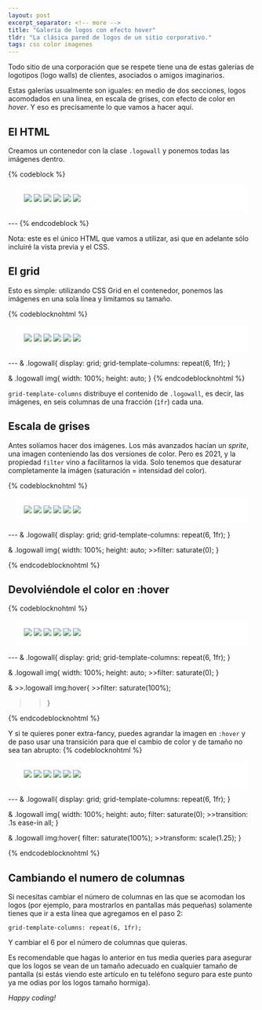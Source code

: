 ```yaml
---
layout: post
excerpt_separator: <!-- more -->
title: "Galería de logos con efecto hover"
tldr: "La clásica pared de logos de un sitio corporativo."
tags: css color imagenes
---
```


Todo sitio de una corporación que se respete tiene una de estas galerías de logotipos (logo walls) de clientes, asociados o amigos imaginarios.

Estas galerías usualmente son iguales: en medio de dos secciones, logos acomodados en una linea, en escala de grises, con efecto de color en *hover*. Y eso es precisamente lo que vamos a hacer aquí.

## El HTML

Creamos un contenedor con la clase ```.logowall``` y ponemos todas las imágenes dentro.

{% codeblock %}
<div class="logowall">
    <img src="/assets/img/posts/logos/microsoft.png">
    <img src="/assets/img/posts/logos/apple.png">
    <img src="/assets/img/posts/logos/google.png">
    <img src="/assets/img/posts/logos/ibm.png">
    <img src="/assets/img/posts/logos/intel.png">
    <img src="/assets/img/posts/logos/amazon.png">
</div>
---
{% endcodeblock %}

Nota: este es el único HTML que vamos a utilizar, asi que en adelante sólo incluiré la vista previa y el CSS.

## El grid

Esto es simple: utilizando CSS Grid en el contenedor, ponemos las imágenes en una sola línea y limitamos su tamaño.

{% codeblocknohtml %}
<div class="logowall">
    <img src="/assets/img/posts/logos/microsoft.png">
    <img src="/assets/img/posts/logos/apple.png">
    <img src="/assets/img/posts/logos/google.png">
    <img src="/assets/img/posts/logos/ibm.png">
    <img src="/assets/img/posts/logos/intel.png">
    <img src="/assets/img/posts/logos/amazon.png">
</div>
---
& .logowall{
    display: grid;
    grid-template-columns: repeat(6, 1fr);
}

& .logowall img{
    width: 100%;
    height: auto;
}
{% endcodeblocknohtml %}

```grid-template-columns``` distribuye el contenido de ```.logowall```, es decir, las imágenes, en seis columnas de una fracción (```1fr```) cada una.

## Escala de grises

Antes solíamos hacer dos imágenes. Los más avanzados hacían un *sprite*, una imagen conteniendo las dos versiones de color. Pero es 2021, y la propiedad ```filter``` vino a facilitarnos la vida. Solo tenemos que desaturar completamente la imágen (saturación = intensidad del color).

{% codeblocknohtml %}
<div class="logowall">
    <img src="/assets/img/posts/logos/microsoft.png">
    <img src="/assets/img/posts/logos/apple.png">
    <img src="/assets/img/posts/logos/google.png">
    <img src="/assets/img/posts/logos/ibm.png">
    <img src="/assets/img/posts/logos/intel.png">
    <img src="/assets/img/posts/logos/amazon.png">
</div>
---
& .logowall{
    display: grid;
    grid-template-columns: repeat(6, 1fr);
}

& .logowall img{
    width: 100%;
    height: auto;
    >>filter: saturate(0);
}

{% endcodeblocknohtml %}

## Devolviéndole el color en :hover

{% codeblocknohtml %}
<div class="logowall">
    <img src="/assets/img/posts/logos/microsoft.png">
    <img src="/assets/img/posts/logos/apple.png">
    <img src="/assets/img/posts/logos/google.png">
    <img src="/assets/img/posts/logos/ibm.png">
    <img src="/assets/img/posts/logos/intel.png">
    <img src="/assets/img/posts/logos/amazon.png">
</div>
---
& .logowall{
    display: grid;
    grid-template-columns: repeat(6, 1fr);
}

& .logowall img{
    width: 100%;
    height: auto;
    >>filter: saturate(0);
}

& >>.logowall img:hover{
    >>filter: saturate(100%);
>>}

{% endcodeblocknohtml %}

Y si te quieres poner extra-fancy, puedes agrandar la imagen en ```:hover``` y de paso usar una transición para que el cambio de color y de tamaño no sea tan abrupto:
{% codeblocknohtml %}
<div class="logowall">
    <img src="/assets/img/posts/logos/microsoft.png">
    <img src="/assets/img/posts/logos/apple.png">
    <img src="/assets/img/posts/logos/google.png">
    <img src="/assets/img/posts/logos/ibm.png">
    <img src="/assets/img/posts/logos/intel.png">
    <img src="/assets/img/posts/logos/amazon.png">
</div>
---
& .logowall{
    display: grid;
    grid-template-columns: repeat(6, 1fr);
}

& .logowall img{
    width: 100%;
    height: auto;
    filter: saturate(0);
    >>transition: .1s ease-in all;
}

& .logowall img:hover{
    filter: saturate(100%);
    >>transform: scale(1.25);
}

{% endcodeblocknohtml %}

## Cambiando el numero de columnas

Si necesitas cambiar el número de columnas en las que se acomodan los logos (por ejemplo, para mostrarlos en pantallas más pequeñas) solamente tienes que ir a esta línea que agregamos en el paso 2:

```grid-template-columns: repeat(6, 1fr);```

Y cambiar el 6 por el número de columnas que quieras.

Es recomendable que hagas lo anterior en tus media queries para asegurar que los logos se vean de un tamaño adecuado en cualquier tamaño de pantalla (si estás viendo este artículo en tu teléfono seguro para este punto ya me odias por los logos tamaño hormiga).

*Happy coding!*

<style>
    .logowall{
        background: white;
        margin: 1rem;
        padding: 1rem;
    }
    .logowall img{
        margin: 0;
    }
</style>




